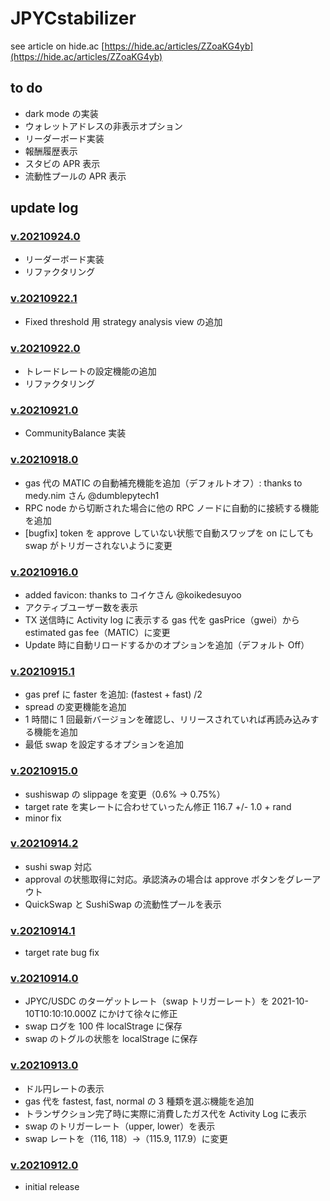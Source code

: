 # JPYCstabilizer

see article on hide.ac [https://hide.ac/articles/ZZoaKG4yb](https://hide.ac/articles/ZZoaKG4yb)

## to do

- dark mode の実装
- ウォレットアドレスの非表示オプション
- リーダーボード実装
- 報酬履歴表示
- スタビの APR 表示
- 流動性プールの APR 表示

## update log

### [v.20210924.0](https://github.com/Nuko973663/JPYCstabilizer/releases/tag/v.20210924.0)

- リーダーボード実装
- リファクタリング

### [v.20210922.1](https://github.com/Nuko973663/JPYCstabilizer/releases/tag/v.20210922.1)

- Fixed threshold 用 strategy analysis view の追加

### [v.20210922.0](https://github.com/Nuko973663/JPYCstabilizer/releases/tag/v.20210922.0)

- トレードレートの設定機能の追加
- リファクタリング

### [v.20210921.0](https://github.com/Nuko973663/JPYCstabilizer/releases/tag/v.20210921.0)

- CommunityBalance 実装

### [v.20210918.0](https://github.com/Nuko973663/JPYCstabilizer/releases/tag/v.20210918.0)

- gas 代の MATIC の自動補充機能を追加（デフォルトオフ）: thanks to medy.nim さん @dumblepytech1
- RPC node から切断された場合に他の RPC ノードに自動的に接続する機能を追加
- [bugfix] token を approve していない状態で自動スワップを on にしても swap がトリガーされないように変更

### [v.20210916.0](https://github.com/Nuko973663/JPYCstabilizer/releases/tag/v.20210916.0)

- added favicon: thanks to コイケさん @koikedesuyoo
- アクティブユーザー数を表示
- TX 送信時に Activity log に表示する gas 代を gasPrice（gwei）から estimated gas fee（MATIC）に変更
- Update 時に自動リロードするかのオプションを追加（デフォルト Off）

### [v.20210915.1](https://github.com/Nuko973663/JPYCstabilizer/releases/tag/v.20210915.1)

- gas pref に faster を追加: (fastest + fast) /2
- spread の変更機能を追加
- 1 時間に 1 回最新バージョンを確認し、リリースされていれば再読み込みする機能を追加
- 最低 swap を設定するオプションを追加

### [v.20210915.0](https://github.com/Nuko973663/JPYCstabilizer/releases/tag/v.20210915.0)

- sushiswap の slippage を変更（0.6% → 0.75%）
- target rate を実レートに合わせていったん修正 116.7 +/- 1.0 + rand
- minor fix

### [v.20210914.2](https://github.com/Nuko973663/JPYCstabilizer/releases/tag/v.20210914.2)

- sushi swap 対応
- approval の状態取得に対応。承認済みの場合は approve ボタンをグレーアウト
- QuickSwap と SushiSwap の流動性プールを表示

### [v.20210914.1](https://github.com/Nuko973663/JPYCstabilizer/releases/tag/v.20210914.1)

- target rate bug fix

### [v.20210914.0](https://github.com/Nuko973663/JPYCstabilizer/releases/tag/v.20210914.0)

- JPYC/USDC のターゲットレート（swap トリガーレート）を 2021-10-10T10:10:10.000Z にかけて徐々に修正
- swap ログを 100 件 localStrage に保存
- swap のトグルの状態を localStrage に保存

### [v.20210913.0](https://github.com/Nuko973663/JPYCstabilizer/releases/tag/v.20210913.0)

- ドル円レートの表示
- gas 代を fastest, fast, normal の 3 種類を選ぶ機能を追加
- トランザクション完了時に実際に消費したガス代を Activity Log に表示
- swap のトリガーレート（upper, lower）を表示
- swap レートを（116, 118）→（115.9, 117.9）に変更

### [v.20210912.0](https://github.com/Nuko973663/JPYCstabilizer/releases/tag/v.20210912.0)

- initial release
